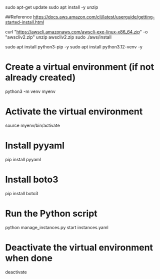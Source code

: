 sudo apt-get update
sudo apt install -y unzip

##Reference https://docs.aws.amazon.com/cli/latest/userguide/getting-started-install.html

curl "https://awscli.amazonaws.com/awscli-exe-linux-x86_64.zip" -o "awscliv2.zip"
unzip awscliv2.zip
sudo ./aws/install

sudo apt install python3-pip -y
sudo apt install python3.12-venv -y


# Create a virtual environment (if not already created)
python3 -m venv myenv

# Activate the virtual environment
source myenv/bin/activate

# Install pyyaml
pip install pyyaml

# Install boto3
pip install boto3

# Run the Python script
python manage_instances.py start instances.yaml

# Deactivate the virtual environment when done
deactivate

